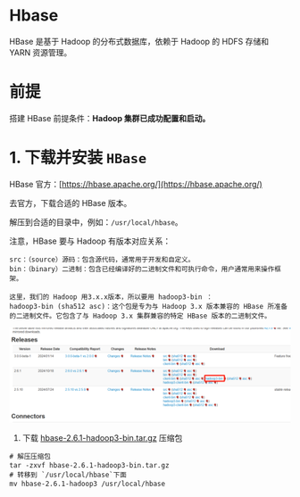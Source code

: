 # Hbase

HBase 是基于 Hadoop 的分布式数据库，依赖于 Hadoop 的 HDFS 存储和 YARN 资源管理。

# 前提

搭建 HBase 前提条件：**Hadoop 集群已成功配置和启动。**

# 1. 下载并安装 `HBase` 

HBase 官方：[https://hbase.apache.org/](https://hbase.apache.org/)

去官方，下载合适的 HBase 版本。

解压到合适的目录中，例如：`/usr/local/hbase`。

注意，HBase 要与 Hadoop 有版本对应关系：

```shell
src：（source）源码：包含源代码，通常用于开发和自定义。
bin：（binary）二进制：包含已经编译好的二进制文件和可执行命令，用户通常用来操作框架。

这里，我们的 Hadoop 用3.x.x版本，所以要用 hadoop3-bin ：
hadoop3-bin (sha512 asc)：这个包是专为与 Hadoop 3.x 版本兼容的 HBase 所准备的二进制文件。它包含了与 Hadoop 3.x 集群兼容的特定 HBase 版本的二进制文件。
```

![image-20241211171812853](https://raw.githubusercontent.com/xupengboo/xupengboo-picture/main/img/image-20241211171812853.png)



1. 下载  [hbase-2.6.1-hadoop3-bin.tar.gz](https://dlcdn.apache.org/hbase/2.6.1/hbase-2.6.1-hadoop3-bin.tar.gz) 压缩包

```shell
# 解压压缩包
tar -zxvf hbase-2.6.1-hadoop3-bin.tar.gz
# 转移到 `/usr/local/hbase`下面
mv hbase-2.6.1-hadoop3 /usr/local/hbase
```



